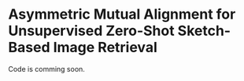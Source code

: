 # Asymmetric Mutual Alignment for Unsupervised Zero-Shot Sketch-Based Image Retrieval

Code is comming soon.
